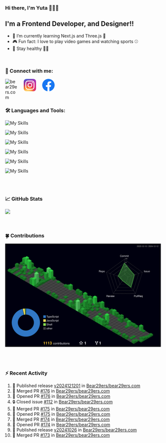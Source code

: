 ### Hi there, I'm Yuta 🤟🏻🐻

## I'm a Frontend Developer, and Designer!!

- 🌱 I’m currently learning Next.js and Three.js 🤣
- 🎮 Fun fact: I love to play video games and watching sports ⚾️
- 🏃 Stay healthy 🏋🏻

<br />

### :wave: Connect with me:

[<img align="left" alt="bear29ers.com" width="40px" src="https://user-images.githubusercontent.com/39920490/156489586-f125813b-e344-46d6-9306-f5786684b976.jpg" style="margin-right: 20px;" />](https://bear29ers.com)
[<img align="left" alt="Yuta Okuma | Instagram" width="40px" src="https://github.com/github/explore/blob/main/topics/instagram/instagram.png?raw=true" style="margin-right: 20px;" />](https://www.instagram.com/bear29ers/)
[<img align="left" alt="Yuta Okuma | Facebook" width="40px" src="https://github.com/github/explore/blob/main/topics/facebook/facebook.png?raw=true" style="margin-right: 20px;" />](https://www.facebook.com/bear29ers/)

<!-- [<img align="left" alt="Yuta Okuma | Wantedly" width="40px" src="https://user-images.githubusercontent.com/39920490/156489528-fdc520d6-10f1-43b6-8bf8-fadf8dcf1a90.jpg" style="margin-right: 20px;" />](https://www.wantedly.com/id/yuta_okuma_b) -->

<br />
<br />
<br />
<br />

### :hammer_and_wrench: Languages and Tools:

![My Skills](https://skillicons.dev/icons?i=html,css,sass,bootstrap,tailwind,js,ts,jquery,threejs,react)

![My Skills](https://skillicons.dev/icons?i=styledcomponents,emotion,materialui,nextjs,vercel,vue,nuxt,pinia,nodejs,express)

![My Skills](https://skillicons.dev/icons?i=webpack,vite,jest,vitest,babel,regex,npm,pnpm,php,laravel)

![My Skills](https://skillicons.dev/icons?i=mysql,sqlite,docker,git,github,githubactions,aws,firebase,vim,neovim)

![My Skills](https://skillicons.dev/icons?i=linux,bash,lua,markdown,svg,webstorm,vscode,atom,figma,xd)

![My Skills](https://skillicons.dev/icons?i=ps,ai,pr,ae,postman,sentry,codepen,stackoverflow,discord,apple)

<br />
<br />

### :chart_with_upwards_trend: GitHub Stats

<div style="display: flex;">
    <a href="https://github.com/Bear29ers">
        <img height="220px;" src="https://github-readme-stats-bear29ers.vercel.app/api?username=Bear29ers&show_icons=true&theme=bear">
    </a>
</div>

<br />
<br />

### :four_leaf_clover: Contributions

![](./profile-3d-contrib/profile-night-green.svg)

<br />
<br />

### :zap: Recent Activity

<!--START_SECTION:activity-->

1. 🚀 Published release [v2024121201](https://github.com/Bear29ers/bear29ers.com/releases/tag/v2024121201) in [Bear29ers/bear29ers.com](https://github.com/Bear29ers/bear29ers.com)
2. 🎉 Merged PR [#176](https://github.com/Bear29ers/bear29ers.com/pull/176) in [Bear29ers/bear29ers.com](https://github.com/Bear29ers/bear29ers.com)
3. 💪 Opened PR [#176](https://github.com/Bear29ers/bear29ers.com/pull/176) in [Bear29ers/bear29ers.com](https://github.com/Bear29ers/bear29ers.com)
4. 🔒 Closed issue [#112](https://github.com/Bear29ers/bear29ers.com/issues/112) in [Bear29ers/bear29ers.com](https://github.com/Bear29ers/bear29ers.com)
5. 🎉 Merged PR [#175](https://github.com/Bear29ers/bear29ers.com/pull/175) in [Bear29ers/bear29ers.com](https://github.com/Bear29ers/bear29ers.com)
6. 💪 Opened PR [#175](https://github.com/Bear29ers/bear29ers.com/pull/175) in [Bear29ers/bear29ers.com](https://github.com/Bear29ers/bear29ers.com)
7. 🎉 Merged PR [#174](https://github.com/Bear29ers/bear29ers.com/pull/174) in [Bear29ers/bear29ers.com](https://github.com/Bear29ers/bear29ers.com)
8. 💪 Opened PR [#174](https://github.com/Bear29ers/bear29ers.com/pull/174) in [Bear29ers/bear29ers.com](https://github.com/Bear29ers/bear29ers.com)
9. 🚀 Published release [v20241026](https://github.com/Bear29ers/bear29ers.com/releases/tag/v20241026) in [Bear29ers/bear29ers.com](https://github.com/Bear29ers/bear29ers.com)
10. 🎉 Merged PR [#173](https://github.com/Bear29ers/bear29ers.com/pull/173) in [Bear29ers/bear29ers.com](https://github.com/Bear29ers/bear29ers.com)

<!--END_SECTION:activity-->
